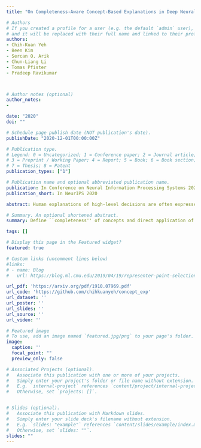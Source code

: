 ```yaml
---
title: "On Completeness-Aware Concept-Based Explanations in Deep Neural Networks"

# Authors
# If you created a profile for a user (e.g. the default `admin` user), write the username (folder name) here 
# and it will be replaced with their full name and linked to their profile.
authors:
- Chih-Kuan Yeh
- Been Kim
- Sercan O. Arik
- Chun-Liang Li
- Tomas Pfister
- Pradeep Ravikumar



# Author notes (optional)
author_notes:
- 

date: "2020"
doi: ""

# Schedule page publish date (NOT publication's date).
publishDate: "2020-12-01T00:00:00Z"

# Publication type.
# Legend: 0 = Uncategorized; 1 = Conference paper; 2 = Journal article;
# 3 = Preprint / Working Paper; 4 = Report; 5 = Book; 6 = Book section;
# 7 = Thesis; 8 = Patent
publication_types: ["1"]

# Publication name and optional abbreviated publication name.
publication: In Conference on Neural Information Processing Systems 2020
publication_short: In NeurIPS 2020

abstract: Human explanations of high-level decisions are often expressed in terms of key concepts the decisions are based on. In this paper, we study such concept-based explainability for Deep Neural Networks (DNNs). First, we define the notion of completeness, which quantifies how sufficient a particular set of concepts is in explaining a model's prediction behavior based on the assumption that complete concept scores are sufficient statistics of the model prediction. Next, we propose a concept discovery method that aims to infer a complete set of concepts that are additionally encouraged to be interpretable, which addresses the limitations of existing methods on concept explanations. To define an importance score for each discovered concept, we adapt game-theoretic notions to aggregate over sets and propose ConceptSHAP. Via proposed metrics and user studies, on a synthetic dataset with apriori-known concept explanations, as well as on real-world image and language datasets, we validate the effectiveness of our method in finding concepts that are both complete in explaining the decisions and interpretable.

# Summary. An optional shortened abstract.
summary: Define ``completeness'' of concepts and direct application of concepts.

tags: []

# Display this page in the Featured widget?
featured: true

# Custom links (uncomment lines below)
#links:
# - name: Blog
#   url: https://blog.ml.cmu.edu/2019/04/19/representer-point-selection-explain-dnn/

url_pdf: 'https://arxiv.org/pdf/1910.07969.pdf'
url_code: 'https://github.com/chihkuanyeh/concept_exp'
url_dataset: ''
url_poster: ''
url_slides: ''
url_source: ''
url_video: ''

# Featured image
# To use, add an image named `featured.jpg/png` to your page's folder. 
image:
  caption: ''
  focal_point: ""
  preview_only: false

# Associated Projects (optional).
#   Associate this publication with one or more of your projects.
#   Simply enter your project's folder or file name without extension.
#   E.g. `internal-project` references `content/project/internal-project/index.md`.
#   Otherwise, set `projects: []`.


# Slides (optional).
#   Associate this publication with Markdown slides.
#   Simply enter your slide deck's filename without extension.
#   E.g. `slides: "example"` references `content/slides/example/index.md`.
#   Otherwise, set `slides: ""`.
slides: ""
---
```

